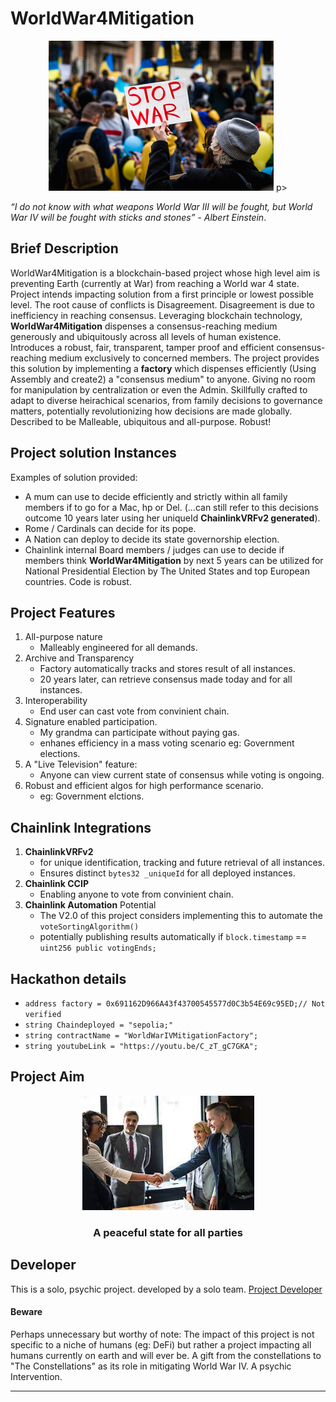 # WorldWar4Mitigation
<p align="center">
    <img src="img/image-1.png">
p>


*“I do not know with what weapons World War III will be fought, but World War IV will be fought with sticks and stones” - Albert Einstein*.




## Brief Description

WorldWar4Mitigation is a blockchain-based project whose high level aim is preventing Earth (currently at War) from reaching a World war 4 state. Project intends impacting solution from a first principle or lowest possible level. The root cause of conflicts is Disagreement. Disagreement is due to inefficiency in reaching consensus.
Leveraging blockchain technology, **WorldWar4Mitigation** dispenses a consensus-reaching medium generously and ubiquitously across all levels of human existence. 
Introduces a robust, fair, transparent, tamper proof and efficient consensus-reaching medium exclusively to concerned members. 
The project provides this solution by implementing a **factory** which dispenses efficiently (Using Assembly and create2) a "consensus medium" to anyone. Giving no room for manipulation by centralization or even the Admin.
Skillfully crafted to adapt to diverse heirachical scenarios, from family decisions to governance matters, potentially revolutionizing how decisions are made globally. 
Described to be Malleable, ubiquitous and all-purpose. Robust!
## Project solution Instances
Examples of solution provided:
- A mum can use to decide efficiently and strictly within all family members if to go for a Mac, hp or Del. (...can still refer to this decisions outcome 10 years later using her uniqueId **ChainlinkVRFv2 generated**).
- Rome / Cardinals can decide for its pope.
- A Nation can deploy to decide its state governorship election.
- Chainlink internal Board members / judges can use to decide if  members think **WorldWar4Mitigation**   by next 5 years can be utilized for National Presidential Election by The United States and top European countries. 
Code is robust.
## Project Features
1. All-purpose nature
    - Malleably engineered for all demands.
2. Archive and Transparency
    - Factory automatically tracks and stores result of all instances.
    - 20 years later, can retrieve consensus made today and for all instances.
3. Interoperability
    - End user can cast vote from convinient chain.
4. Signature enabled participation.
    - My grandma can participate without paying gas.
    - enhanes efficiency in a mass voting scenario eg: Government elections.
5. A "Live Television" feature:
    - Anyone can view current state of consensus while voting is ongoing.
6. Robust and efficient algos for high performance scenario.
    - eg: Government elctions.
## Chainlink Integrations
1. **ChainlinkVRFv2**
    - for unique identification, tracking and future retrieval of all instances.
    - Ensures distinct `bytes32 _uniqueId` for all deployed instances.
2. **Chainlink CCIP**
    - Enabling anyone to vote from convinient chain.
3. **Chainlink Automation** Potential
    - The V2.0 of this project considers implementing this to automate the `voteSortingAlgorithm()`
    - potentially publishing results automatically if `block.timestamp` == `uint256 public votingEnds;`
## Hackathon details
 - `address factory = 0x691162D966A43f43700545577d0C3b54E69c95ED;// Not verified`
 - `string Chaindeployed = "sepolia;"`
 - `string contractName = "WorldWarIVMitigationFactory";`
 - `string youtubeLink = "https://youtu.be/C_zT_gC7GKA";`
## Project Aim


<p align = "center">
    <img src = "img/image-2.png">
    <h3 align = "center">A peaceful state for all parties</h3>
</p>



## Developer
This is a solo, psychic project. developed by a solo team.
[Project Developer](https://twitter.com/Kodak_Rome)

#### Beware

Perhaps unnecessary but worthy of note:
The impact of this project is not specific to a niche of humans (eg: DeFi) but rather a project impacting all humans currently on earth and will ever be. 
A gift from the constellations to "The Constellations" as its role in mitigating World War IV. A psychic Intervention. 

---

